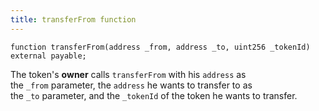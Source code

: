```yaml
---
title: transferFrom function
---
```


```solidity
function transferFrom(address _from, address _to, uint256 _tokenId) external payable;
```

The token's **owner** calls `transferFrom` with his `address` as the `_from` parameter, the `address` he wants to transfer to as the `_to` parameter, and the `_tokenId` of the token he wants to transfer.
